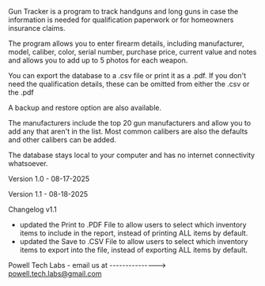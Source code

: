 Gun Tracker is a program to track handguns and long guns in case the information is needed for qualification paperwork or for homeowners insurance claims.

The program allows you to enter firearm details, including manufacturer, model, caliber, color, serial number, purchase price, current value and notes and allows you to add up to 5 photos for each weapon.

You can export the database to a .csv file or print it as a .pdf.  If you don't need the qualification details, these can be omitted from either the .csv or the .pdf 

A backup and restore option are also available.

The manufacturers include the top 20 gun manufacturers and allow you to add any that aren't in the list.  Most common calibers are also the defaults and other calibers can be added.

The database stays local to  your computer and has no internet connectivity whatsoever.

Version 1.0 - 08-17-2025

Version 1.1 - 08-18-2025

Changelog v1.1
- updated the Print to .PDF File to allow users to select which inventory items to include in the report, instead of printing ALL items by default.
- updated the Save to .CSV File to allow users to select which inventory items to export into the file, instead of exporting ALL items by default.

Powell Tech Labs - email us at ---------------> powell.tech.labs@gmail.com

